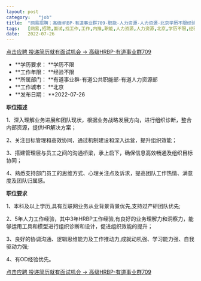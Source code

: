 ```yaml
---
layout:	post
category:	"job"
title:	"网易招聘：高级HRBP-有道事业群709-职能-人力资源-人力资源-北京学历不限经验不限"
tags:	[网易,招聘,面试,找工作,工作,内推,职能,人力资源,人力资源,北京,学历不限,经验不限]
date:	2022-07-26
---
```


[点击应聘 投递简历就有面试机会 ->  高级HRBP-有道事业群709](http://mobile.bole.netease.com/bole/boleDetail?id=41708&employeeId=346f03c3cda5f04c&key=all)



- **学历要求： **学历不限
- **工作年限： **经验不限
- **所属部门： **有道事业群-有道公共职能部-有道人力资源部
- **工作城市： **北京
- **发布日期： **2022-07-26



**职位描述**

1、深入理解业务进展和团队现状，根据业务战略发展方向，进行组织诊断，整合内部资源，提供HR解决方案；

2、关注目标管理和高效协同，通过机制建设和深入运营，提升组织效能；

3、搭建管理层与员工之间的沟通桥梁，承上启下，确保信息高效畅通及组织目标协同；

4、熟悉支持部门员工的思维方式、心理关注点及诉求，提高团队工作热情、满意度及团队归属感。



**职位要求**

1、本科及以上学历,具有互联网业务从业背景背景优先,支持过产研团队优先;

2、5年人力工作经验，其中3年HRBP工作经验,有良好的业务理解力和洞察力，能够运用工具和模型进行组织诊断和设计，促进组织效能的提升；

3、良好的协调沟通、逻辑思维能力及工作推动力,成就动机强、学习能力强、自我驱动力强;

4、有OD经验优先。



[点击应聘 投递简历就有面试机会 ->  高级HRBP-有道事业群709](http://mobile.bole.netease.com/bole/boleDetail?id=41708&employeeId=346f03c3cda5f04c&key=all)